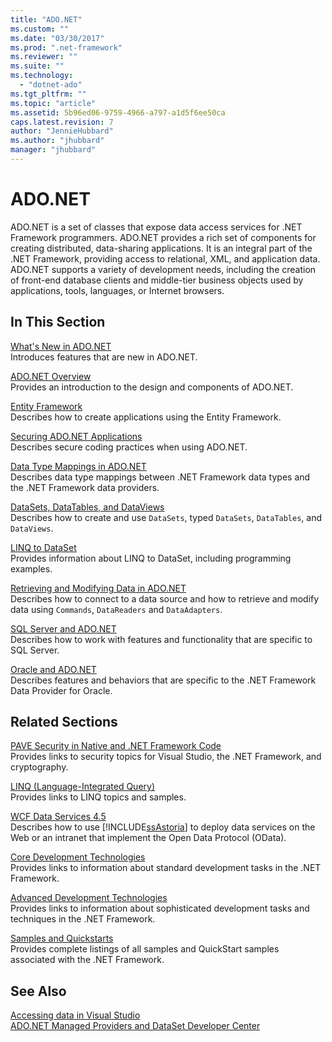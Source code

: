 ```yaml
---
title: "ADO.NET"
ms.custom: ""
ms.date: "03/30/2017"
ms.prod: ".net-framework"
ms.reviewer: ""
ms.suite: ""
ms.technology: 
  - "dotnet-ado"
ms.tgt_pltfrm: ""
ms.topic: "article"
ms.assetid: 5b96ed06-9759-4966-a797-a1d5f6ee50ca
caps.latest.revision: 7
author: "JennieHubbard"
ms.author: "jhubbard"
manager: "jhubbard"
---
```

# ADO.NET
ADO.NET is a set of classes that expose data access services for .NET Framework programmers. ADO.NET provides a rich set of components for creating distributed, data-sharing applications. It is an integral part of the .NET Framework, providing access to relational, XML, and application data. ADO.NET supports a variety of development needs, including the creation of front-end database clients and middle-tier business objects used by applications, tools, languages, or Internet browsers.  
  
## In This Section  
 [What's New in ADO.NET](../../../../docs/framework/data/adonet/whats-new.md)  
 Introduces features that are new in ADO.NET.  
  
 [ADO.NET Overview](../../../../docs/framework/data/adonet/ado-net-overview.md)  
 Provides an introduction to the design and components of ADO.NET.  
  
 [Entity Framework](http://go.microsoft.com/fwlink/?LinkID=213876)  
 Describes how to create applications using the Entity Framework.  
  
 [Securing ADO.NET Applications](../../../../docs/framework/data/adonet/securing-ado-net-applications.md)  
 Describes secure coding practices when using ADO.NET.  
  
 [Data Type Mappings in ADO.NET](../../../../docs/framework/data/adonet/data-type-mappings-in-ado-net.md)  
 Describes data type mappings between .NET Framework data types and the .NET Framework data providers.  
  
 [DataSets, DataTables, and DataViews](../../../../docs/framework/data/adonet/dataset-datatable-dataview/index.md)  
 Describes how to create and use `DataSets`, typed `DataSets`, `DataTables`, and `DataViews`.  
  
 [LINQ to DataSet](../../../../docs/framework/data/adonet/linq-to-dataset.md)  
 Provides information about LINQ to DataSet, including programming examples.  
  
 [Retrieving and Modifying Data in ADO.NET](../../../../docs/framework/data/adonet/retrieving-and-modifying-data.md)  
 Describes how to connect to a data source and how to retrieve and modify data using `Commands`, `DataReaders` and `DataAdapters`.  
  
 [SQL Server and ADO.NET](../../../../docs/framework/data/adonet/sql/index.md)  
 Describes how to work with features and functionality that are specific to SQL Server.  
  
 [Oracle and ADO.NET](../../../../docs/framework/data/adonet/oracle-and-adonet.md)  
 Describes features and behaviors that are specific to the .NET Framework Data Provider for Oracle.  
  
## Related Sections  
 [PAVE Security in Native and .NET Framework Code](http://msdn.microsoft.com/en-us/bd61be84-c143-409a-a75a-44253724f784)  
 Provides links to security topics for Visual Studio, the .NET Framework, and cryptography.  
  
 [LINQ (Language-Integrated Query)](http://msdn.microsoft.com/library/a73c4aec-5d15-4e98-b962-1274021ea93d)  
 Provides links to LINQ topics and samples.  
  
 [WCF Data Services 4.5](../../../../docs/framework/data/wcf/index.md)  
 Describes how to use [!INCLUDE[ssAstoria](../../../../includes/ssastoria-md.md)] to deploy data services on the Web or an intranet that implement the Open Data Protocol (OData).  
  
 [Core Development Technologies](https://msdn.microsoft.com/library/csxbhtye.aspx)  
 Provides links to information about standard development tasks in the .NET Framework.  
  
 [Advanced Development Technologies](https://msdn.microsoft.com/library/a493kdy6.aspx)  
 Provides links to information about sophisticated development tasks and techniques in the .NET Framework.  
  
 [Samples and Quickstarts](https://msdn.microsoft.com/library/ms184422.aspx)  
 Provides complete listings of all samples and QuickStart samples associated with the .NET Framework.  
  
## See Also  
 [Accessing data in Visual Studio](/visualstudio/data-tools/accessing-data-in-visual-studio)  
 [ADO.NET Managed Providers and DataSet Developer Center](http://go.microsoft.com/fwlink/?LinkId=217917)
